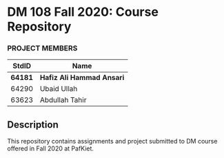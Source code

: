 # DM 108 Fall 2020: Course Repository #

### PROJECT MEMBERS ###
StdID | Name
------------ | -------------
**64181** | **Hafiz Ali Hammad Ansari** <!--this is the group leader in bold-->
64290 | Ubaid Ullah
63623 | Abdullah Tahir

## Description ##
This repository contains assignments and project submitted to DM course offered in Fall 2020 at PafKiet.
